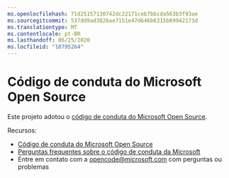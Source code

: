 ```yaml
---
ms.openlocfilehash: 71d25157130742dc22171ceb7bbcda563b3f93ae
ms.sourcegitcommit: 537dd9ad3826ae7151e47d646b6315b89942173d
ms.translationtype: MT
ms.contentlocale: pt-BR
ms.lasthandoff: 06/25/2020
ms.locfileid: "10795264"
---
```

# Código de conduta do Microsoft Open Source

Este projeto adotou o [código de conduta do Microsoft Open Source](https://opensource.microsoft.com/codeofconduct/).

Recursos:

- [Código de conduta do Microsoft Open Source](https://opensource.microsoft.com/codeofconduct/)
- [Perguntas frequentes sobre o código de conduta da Microsoft](https://opensource.microsoft.com/codeofconduct/faq/)
- Entre em contato com a [opencode@microsoft.com](mailto:opencode@microsoft.com) com perguntas ou problemas
